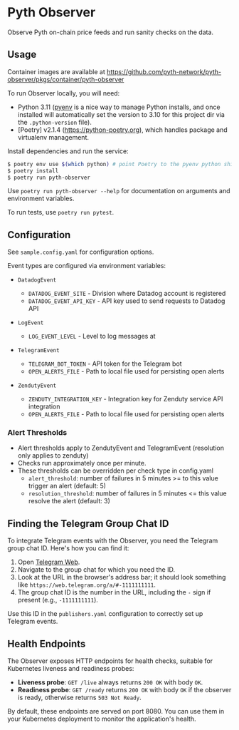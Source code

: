 # Pyth Observer

Observe Pyth on-chain price feeds and run sanity checks on the data.

## Usage

Container images are available at https://github.com/pyth-network/pyth-observer/pkgs/container/pyth-observer

To run Observer locally, you will need: 
- Python 3.11 ([pyenv](https://github.com/pyenv/pyenv) is a nice way to manage Python installs, and once installed will automatically set the version to 3.10 for this project dir via the `.python-version` file).
- [Poetry] v2.1.4 (https://python-poetry.org), which handles package and virtualenv management. 

Install dependencies and run the service:
```sh
$ poetry env use $(which python) # point Poetry to the pyenv python shim
$ poetry install
$ poetry run pyth-observer
```

Use `poetry run pyth-observer --help` for documentation on arguments and environment variables.

To run tests, use `poetry run pytest`.

## Configuration

See `sample.config.yaml` for configuration options.

Event types are configured via environment variables:

- `DatadogEvent`

  - `DATADOG_EVENT_SITE` - Division where Datadog account is registered
  - `DATADOG_EVENT_API_KEY` - API key used to send requests to Datadog API

- `LogEvent`
  - `LOG_EVENT_LEVEL` - Level to log messages at

- `TelegramEvent`
  - `TELEGRAM_BOT_TOKEN` - API token for the Telegram bot
  - `OPEN_ALERTS_FILE` - Path to local file used for persisting open alerts

- `ZendutyEvent`
  - `ZENDUTY_INTEGRATION_KEY` - Integration key for Zenduty service API integration
  - `OPEN_ALERTS_FILE` - Path to local file used for persisting open alerts

### Alert Thresholds
- Alert thresholds apply to ZendutyEvent and TelegramEvent (resolution only applies to zenduty)
- Checks run approximately once per minute.
- These thresholds can be overridden per check type in config.yaml
  - `alert_threshold`: number of failures in 5 minutes >= to this value trigger an alert (default: 5)
  - `resolution_threshold`: number of failures in 5 minutes <= this value resolve the alert (default: 3)

## Finding the Telegram Group Chat ID

To integrate Telegram events with the Observer, you need the Telegram group chat ID. Here's how you can find it:

1. Open [Telegram Web](https://web.telegram.org).
2. Navigate to the group chat for which you need the ID.
3. Look at the URL in the browser's address bar; it should look something like `https://web.telegram.org/a/#-1111111111`.
4. The group chat ID is the number in the URL, including the `-` sign if present (e.g., `-1111111111`).

Use this ID in the `publishers.yaml` configuration to correctly set up Telegram events.

## Health Endpoints

The Observer exposes HTTP endpoints for health checks, suitable for Kubernetes liveness and readiness probes:

- **Liveness probe**: `GET /live` always returns `200 OK` with body `OK`.
- **Readiness probe**: `GET /ready` returns `200 OK` with body `OK` if the observer is ready, otherwise returns `503 Not Ready`.

By default, these endpoints are served on port 8080. You can use them in your Kubernetes deployment to monitor the application's health.
